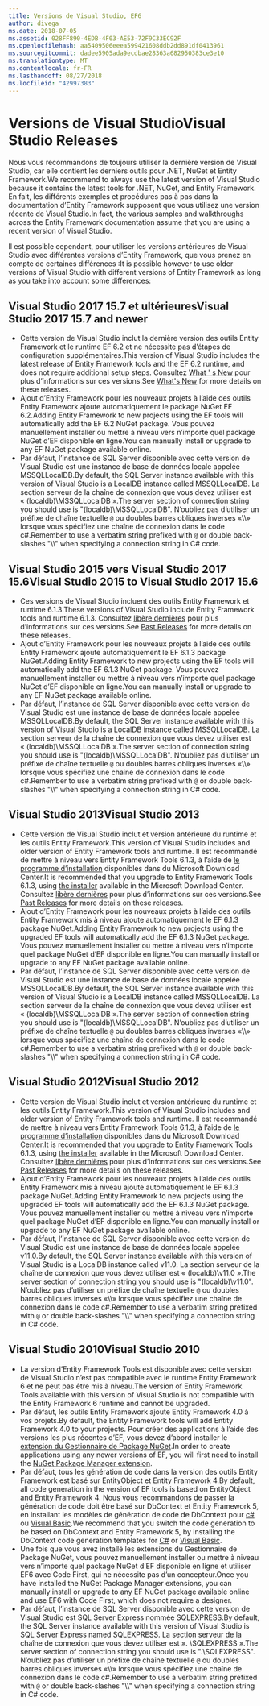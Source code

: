 ```yaml
---
title: Versions de Visual Studio, EF6
author: divega
ms.date: 2018-07-05
ms.assetid: 028FF890-4EDB-4F03-AE53-72F9C33EC92F
ms.openlocfilehash: aa5409506eeea599421608ddb2dd891df0413961
ms.sourcegitcommit: dadee5905ada9ecdbae28363a682950383ce3e10
ms.translationtype: MT
ms.contentlocale: fr-FR
ms.lasthandoff: 08/27/2018
ms.locfileid: "42997383"
---
```

# <a name="visual-studio-releases"></a><span data-ttu-id="0ed8f-102">Versions de Visual Studio</span><span class="sxs-lookup"><span data-stu-id="0ed8f-102">Visual Studio Releases</span></span>

<span data-ttu-id="0ed8f-103">Nous vous recommandons de toujours utiliser la dernière version de Visual Studio, car elle contient les derniers outils pour .NET, NuGet et Entity Framework.</span><span class="sxs-lookup"><span data-stu-id="0ed8f-103">We recommend to always use the latest version of Visual Studio because it contains the latest tools for .NET, NuGet, and Entity Framework.</span></span>
<span data-ttu-id="0ed8f-104">En fait, les différents exemples et procédures pas à pas dans la documentation d’Entity Framework supposent que vous utilisez une version récente de Visual Studio.</span><span class="sxs-lookup"><span data-stu-id="0ed8f-104">In fact, the various samples and walkthroughs across the Entity Framework documentation assume that you are using a recent version of Visual Studio.</span></span>

<span data-ttu-id="0ed8f-105">Il est possible cependant, pour utiliser les versions antérieures de Visual Studio avec différentes versions d’Entity Framework, que vous prenez en compte de certaines différences :</span><span class="sxs-lookup"><span data-stu-id="0ed8f-105">It is possible however to use older versions of Visual Studio with different versions of Entity Framework as long as you take into account some differences:</span></span>

## <a name="visual-studio-2017-157-and-newer"></a><span data-ttu-id="0ed8f-106">Visual Studio 2017 15.7 et ultérieures</span><span class="sxs-lookup"><span data-stu-id="0ed8f-106">Visual Studio 2017 15.7 and newer</span></span>

- <span data-ttu-id="0ed8f-107">Cette version de Visual Studio inclut la dernière version des outils Entity Framework et le runtime EF 6.2 et ne nécessite pas d’étapes de configuration supplémentaires.</span><span class="sxs-lookup"><span data-stu-id="0ed8f-107">This version of Visual Studio includes the latest release of Entity Framework tools and the EF 6.2 runtime, and does not require additional setup steps.</span></span>
<span data-ttu-id="0ed8f-108">Consultez [What ' s New](~/ef6/what-is-new/index.md) pour plus d’informations sur ces versions.</span><span class="sxs-lookup"><span data-stu-id="0ed8f-108">See [What's New](~/ef6/what-is-new/index.md) for more details on these releases.</span></span>
- <span data-ttu-id="0ed8f-109">Ajout d’Entity Framework pour les nouveaux projets à l’aide des outils Entity Framework ajoute automatiquement le package NuGet EF 6.2.</span><span class="sxs-lookup"><span data-stu-id="0ed8f-109">Adding Entity Framework to new projects using the EF tools will automatically add the EF 6.2 NuGet package.</span></span>
<span data-ttu-id="0ed8f-110">Vous pouvez manuellement installer ou mettre à niveau vers n’importe quel package NuGet d’EF disponible en ligne.</span><span class="sxs-lookup"><span data-stu-id="0ed8f-110">You can manually install or upgrade to any EF NuGet package available online.</span></span>
- <span data-ttu-id="0ed8f-111">Par défaut, l’instance de SQL Server disponible avec cette version de Visual Studio est une instance de base de données locale appelée MSSQLLocalDB.</span><span class="sxs-lookup"><span data-stu-id="0ed8f-111">By default, the SQL Server instance available with this version of Visual Studio is a LocalDB instance called MSSQLLocalDB.</span></span>
<span data-ttu-id="0ed8f-112">La section serveur de la chaîne de connexion que vous devez utiliser est « (localdb)\\MSSQLLocalDB ».</span><span class="sxs-lookup"><span data-stu-id="0ed8f-112">The server section of connection string you should use is "(localdb)\\MSSQLLocalDB".</span></span>
<span data-ttu-id="0ed8f-113">N’oubliez pas d’utiliser un préfixe de chaîne textuelle `@` ou doubles barres obliques inverses «\\\\» lorsque vous spécifiez une chaîne de connexion dans le code c#.</span><span class="sxs-lookup"><span data-stu-id="0ed8f-113">Remember to use a verbatim string prefixed with `@` or double back-slashes "\\\\" when specifying a connection string in C# code.</span></span>  


## <a name="visual-studio-2015-to-visual-studio-2017-156"></a><span data-ttu-id="0ed8f-114">Visual Studio 2015 vers Visual Studio 2017 15.6</span><span class="sxs-lookup"><span data-stu-id="0ed8f-114">Visual Studio 2015 to Visual Studio 2017 15.6</span></span>

- <span data-ttu-id="0ed8f-115">Ces versions de Visual Studio incluent des outils Entity Framework et runtime 6.1.3.</span><span class="sxs-lookup"><span data-stu-id="0ed8f-115">These versions of Visual Studio include Entity Framework tools and runtime 6.1.3.</span></span>
<span data-ttu-id="0ed8f-116">Consultez [libère dernières](~/ef6/what-is-new/past-releases.md#ef-613) pour plus d’informations sur ces versions.</span><span class="sxs-lookup"><span data-stu-id="0ed8f-116">See [Past Releases](~/ef6/what-is-new/past-releases.md#ef-613) for more details on these releases.</span></span>
- <span data-ttu-id="0ed8f-117">Ajout d’Entity Framework pour les nouveaux projets à l’aide des outils Entity Framework ajoute automatiquement le EF 6.1.3 package NuGet.</span><span class="sxs-lookup"><span data-stu-id="0ed8f-117">Adding Entity Framework to new projects using the EF tools will automatically add the EF 6.1.3 NuGet package.</span></span>
<span data-ttu-id="0ed8f-118">Vous pouvez manuellement installer ou mettre à niveau vers n’importe quel package NuGet d’EF disponible en ligne.</span><span class="sxs-lookup"><span data-stu-id="0ed8f-118">You can manually install or upgrade to any EF NuGet package available online.</span></span>
- <span data-ttu-id="0ed8f-119">Par défaut, l’instance de SQL Server disponible avec cette version de Visual Studio est une instance de base de données locale appelée MSSQLLocalDB.</span><span class="sxs-lookup"><span data-stu-id="0ed8f-119">By default, the SQL Server instance available with this version of Visual Studio is a LocalDB instance called MSSQLLocalDB.</span></span>
<span data-ttu-id="0ed8f-120">La section serveur de la chaîne de connexion que vous devez utiliser est « (localdb)\\MSSQLLocalDB ».</span><span class="sxs-lookup"><span data-stu-id="0ed8f-120">The server section of connection string you should use is "(localdb)\\MSSQLLocalDB".</span></span>
<span data-ttu-id="0ed8f-121">N’oubliez pas d’utiliser un préfixe de chaîne textuelle `@` ou doubles barres obliques inverses «\\\\» lorsque vous spécifiez une chaîne de connexion dans le code c#.</span><span class="sxs-lookup"><span data-stu-id="0ed8f-121">Remember to use a verbatim string prefixed with `@` or double back-slashes "\\\\" when specifying a connection string in C# code.</span></span>  


## <a name="visual-studio-2013"></a><span data-ttu-id="0ed8f-122">Visual Studio 2013</span><span class="sxs-lookup"><span data-stu-id="0ed8f-122">Visual Studio 2013</span></span>
- <span data-ttu-id="0ed8f-123">Cette version de Visual Studio inclut et version antérieure du runtime et les outils Entity Framework.</span><span class="sxs-lookup"><span data-stu-id="0ed8f-123">This version of Visual Studio includes and older version of Entity Framework tools and runtime.</span></span>
<span data-ttu-id="0ed8f-124">Il est recommandé de mettre à niveau vers Entity Framework Tools 6.1.3, à l’aide de [le programme d’installation](https://www.microsoft.com/en-us/download/details.aspx?id=40762) disponibles dans du Microsoft Download Center.</span><span class="sxs-lookup"><span data-stu-id="0ed8f-124">It is recommended that you upgrade to Entity Framework Tools 6.1.3, using [the installer](https://www.microsoft.com/en-us/download/details.aspx?id=40762) available in the Microsoft Download Center.</span></span>
<span data-ttu-id="0ed8f-125">Consultez [libère dernières](~/ef6/what-is-new/past-releases.md#ef-613) pour plus d’informations sur ces versions.</span><span class="sxs-lookup"><span data-stu-id="0ed8f-125">See [Past Releases](~/ef6/what-is-new/past-releases.md#ef-613) for more details on these releases.</span></span>
- <span data-ttu-id="0ed8f-126">Ajout d’Entity Framework pour les nouveaux projets à l’aide des outils Entity Framework mis à niveau ajoute automatiquement le EF 6.1.3 package NuGet.</span><span class="sxs-lookup"><span data-stu-id="0ed8f-126">Adding Entity Framework to new projects using the upgraded EF tools will automatically add the EF 6.1.3 NuGet package.</span></span>
<span data-ttu-id="0ed8f-127">Vous pouvez manuellement installer ou mettre à niveau vers n’importe quel package NuGet d’EF disponible en ligne.</span><span class="sxs-lookup"><span data-stu-id="0ed8f-127">You can manually install or upgrade to any EF NuGet package available online.</span></span>
- <span data-ttu-id="0ed8f-128">Par défaut, l’instance de SQL Server disponible avec cette version de Visual Studio est une instance de base de données locale appelée MSSQLLocalDB.</span><span class="sxs-lookup"><span data-stu-id="0ed8f-128">By default, the SQL Server instance available with this version of Visual Studio is a LocalDB instance called MSSQLLocalDB.</span></span>
<span data-ttu-id="0ed8f-129">La section serveur de la chaîne de connexion que vous devez utiliser est « (localdb)\\MSSQLLocalDB ».</span><span class="sxs-lookup"><span data-stu-id="0ed8f-129">The server section of connection string you should use is "(localdb)\\MSSQLLocalDB".</span></span>
<span data-ttu-id="0ed8f-130">N’oubliez pas d’utiliser un préfixe de chaîne textuelle `@` ou doubles barres obliques inverses «\\\\» lorsque vous spécifiez une chaîne de connexion dans le code c#.</span><span class="sxs-lookup"><span data-stu-id="0ed8f-130">Remember to use a verbatim string prefixed with `@` or double back-slashes "\\\\" when specifying a connection string in C# code.</span></span>  

## <a name="visual-studio-2012"></a><span data-ttu-id="0ed8f-131">Visual Studio 2012</span><span class="sxs-lookup"><span data-stu-id="0ed8f-131">Visual Studio 2012</span></span>

- <span data-ttu-id="0ed8f-132">Cette version de Visual Studio inclut et version antérieure du runtime et les outils Entity Framework.</span><span class="sxs-lookup"><span data-stu-id="0ed8f-132">This version of Visual Studio includes and older version of Entity Framework tools and runtime.</span></span>
<span data-ttu-id="0ed8f-133">Il est recommandé de mettre à niveau vers Entity Framework Tools 6.1.3, à l’aide de [le programme d’installation](https://www.microsoft.com/en-us/download/details.aspx?id=40762) disponibles dans du Microsoft Download Center.</span><span class="sxs-lookup"><span data-stu-id="0ed8f-133">It is recommended that you upgrade to Entity Framework Tools 6.1.3, using [the installer](https://www.microsoft.com/en-us/download/details.aspx?id=40762) available in the Microsoft Download Center.</span></span>
<span data-ttu-id="0ed8f-134">Consultez [libère dernières](~/ef6/what-is-new/past-releases.md#ef-613) pour plus d’informations sur ces versions.</span><span class="sxs-lookup"><span data-stu-id="0ed8f-134">See [Past Releases](~/ef6/what-is-new/past-releases.md#ef-613) for more details on these releases.</span></span>
- <span data-ttu-id="0ed8f-135">Ajout d’Entity Framework pour les nouveaux projets à l’aide des outils Entity Framework mis à niveau ajoute automatiquement le EF 6.1.3 package NuGet.</span><span class="sxs-lookup"><span data-stu-id="0ed8f-135">Adding Entity Framework to new projects using the upgraded EF tools will automatically add the EF 6.1.3 NuGet package.</span></span>
<span data-ttu-id="0ed8f-136">Vous pouvez manuellement installer ou mettre à niveau vers n’importe quel package NuGet d’EF disponible en ligne.</span><span class="sxs-lookup"><span data-stu-id="0ed8f-136">You can manually install or upgrade to any EF NuGet package available online.</span></span>
- <span data-ttu-id="0ed8f-137">Par défaut, l’instance de SQL Server disponible avec cette version de Visual Studio est une instance de base de données locale appelée v11.0.</span><span class="sxs-lookup"><span data-stu-id="0ed8f-137">By default, the SQL Server instance available with this version of Visual Studio is a LocalDB instance called v11.0.</span></span>
<span data-ttu-id="0ed8f-138">La section serveur de la chaîne de connexion que vous devez utiliser est « (localdb)\\v11.0 ».</span><span class="sxs-lookup"><span data-stu-id="0ed8f-138">The server section of connection string you should use is "(localdb)\\v11.0".</span></span>
<span data-ttu-id="0ed8f-139">N’oubliez pas d’utiliser un préfixe de chaîne textuelle `@` ou doubles barres obliques inverses «\\\\» lorsque vous spécifiez une chaîne de connexion dans le code c#.</span><span class="sxs-lookup"><span data-stu-id="0ed8f-139">Remember to use a verbatim string prefixed with `@` or double back-slashes "\\\\" when specifying a connection string in C# code.</span></span>  

## <a name="visual-studio-2010"></a><span data-ttu-id="0ed8f-140">Visual Studio 2010</span><span class="sxs-lookup"><span data-stu-id="0ed8f-140">Visual Studio 2010</span></span>

- <span data-ttu-id="0ed8f-141">La version d’Entity Framework Tools est disponible avec cette version de Visual Studio n’est pas compatible avec le runtime Entity Framework 6 et ne peut pas être mis à niveau.</span><span class="sxs-lookup"><span data-stu-id="0ed8f-141">The version of Entity Framework Tools available with this version of Visual Studio is not compatible with the Entity Framework 6 runtime and cannot be upgraded.</span></span>
- <span data-ttu-id="0ed8f-142">Par défaut, les outils Entity Framework ajoute Entity Framework 4.0 à vos projets.</span><span class="sxs-lookup"><span data-stu-id="0ed8f-142">By default, the Entity Framework tools will add Entity Framework 4.0 to your projects.</span></span>
<span data-ttu-id="0ed8f-143">Pour créer des applications à l’aide des versions les plus récentes d’EF, vous devez d’abord installer le [extension du Gestionnaire de Package NuGet](https://marketplace.visualstudio.com/items?itemName=NuGetTeam.NuGetPackageManager).</span><span class="sxs-lookup"><span data-stu-id="0ed8f-143">In order to create applications using any newer versions of EF, you will first need to install the [NuGet Package Manager extension](https://marketplace.visualstudio.com/items?itemName=NuGetTeam.NuGetPackageManager).</span></span>
- <span data-ttu-id="0ed8f-144">Par défaut, tous les génération de code dans la version des outils Entity Framework est basé sur EntityObject et Entity Framework 4.</span><span class="sxs-lookup"><span data-stu-id="0ed8f-144">By default, all code generation in the version of EF tools is based on EntityObject and Entity Framework 4.</span></span>
<span data-ttu-id="0ed8f-145">Nous vous recommandons de passer la génération de code doit être basé sur DbContext et Entity Framework 5, en installant les modèles de génération de code de DbContext pour [c#](https://marketplace.visualstudio.com/items?itemName=EntityFrameworkTeam.EF5xDbContextGeneratorforC) ou [Visual Basic](https://marketplace.visualstudio.com/items?itemName=EntityFrameworkTeam.EF5xDbContextGeneratorforVBNET).</span><span class="sxs-lookup"><span data-stu-id="0ed8f-145">We recommend that you switch the code generation to be based on DbContext and Entity Framework 5, by installing the DbContext code generation templates for [C#](https://marketplace.visualstudio.com/items?itemName=EntityFrameworkTeam.EF5xDbContextGeneratorforC) or [Visual Basic](https://marketplace.visualstudio.com/items?itemName=EntityFrameworkTeam.EF5xDbContextGeneratorforVBNET).</span></span>
- <span data-ttu-id="0ed8f-146">Une fois que vous avez installé les extensions du Gestionnaire de Package NuGet, vous pouvez manuellement installer ou mettre à niveau vers n’importe quel package NuGet d’EF disponible en ligne et utiliser EF6 avec Code First, qui ne nécessite pas d’un concepteur.</span><span class="sxs-lookup"><span data-stu-id="0ed8f-146">Once you have installed the NuGet Package Manager extensions, you can manually install or upgrade to any EF NuGet package available online and use EF6 with Code First, which does not require a designer.</span></span>
- <span data-ttu-id="0ed8f-147">Par défaut, l’instance de SQL Server disponible avec cette version de Visual Studio est SQL Server Express nommée SQLEXPRESS.</span><span class="sxs-lookup"><span data-stu-id="0ed8f-147">By default, the SQL Server instance available with this version of Visual Studio is SQL Server Express named SQLEXPRESS.</span></span>
<span data-ttu-id="0ed8f-148">La section serveur de la chaîne de connexion que vous devez utiliser est ». \\SQLEXPRESS ».</span><span class="sxs-lookup"><span data-stu-id="0ed8f-148">The server section of connection string you should use is ".\\SQLEXPRESS".</span></span>
<span data-ttu-id="0ed8f-149">N’oubliez pas d’utiliser un préfixe de chaîne textuelle `@` ou doubles barres obliques inverses «\\\\» lorsque vous spécifiez une chaîne de connexion dans le code c#.</span><span class="sxs-lookup"><span data-stu-id="0ed8f-149">Remember to use a verbatim string prefixed with `@` or double back-slashes "\\\\" when specifying a connection string in C# code.</span></span>

